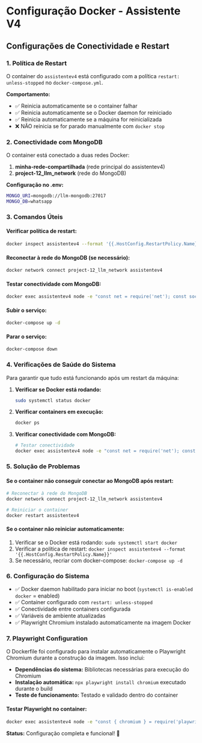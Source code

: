 # Configuração Docker - Assistente V4

## Configurações de Conectividade e Restart

### 1. Política de Restart
O container do `assistentev4` está configurado com a política `restart: unless-stopped` no `docker-compose.yml`.

**Comportamento:**
- ✅ Reinicia automaticamente se o container falhar
- ✅ Reinicia automaticamente se o Docker daemon for reiniciado
- ✅ Reinicia automaticamente se a máquina for reinicializada
- ❌ NÃO reinicia se for parado manualmente com `docker stop`

### 2. Conectividade com MongoDB
O container está conectado a duas redes Docker:

1. **minha-rede-compartilhada** (rede principal do assistentev4)
2. **project-12_llm_network** (rede do MongoDB)

**Configuração no .env:**
```bash
MONGO_URI=mongodb://llm-mongodb:27017
MONGO_DB=whatsapp
```

### 3. Comandos Úteis

#### Verificar política de restart:
```bash
docker inspect assistentev4 --format '{{.HostConfig.RestartPolicy.Name}}'
```

#### Reconectar à rede do MongoDB (se necessário):
```bash
docker network connect project-12_llm_network assistentev4
```

#### Testar conectividade com MongoDB:
```bash
docker exec assistentev4 node -e "const net = require('net'); const socket = new net.Socket(); socket.setTimeout(5000); socket.on('connect', () => { console.log('MongoDB acessível!'); socket.destroy(); }); socket.on('error', (err) => { console.log('Erro:', err.message); }); socket.on('timeout', () => { console.log('Timeout'); socket.destroy(); }); socket.connect(27017, 'llm-mongodb');"
```

#### Subir o serviço:
```bash
docker-compose up -d
```

#### Parar o serviço:
```bash
docker-compose down
```

### 4. Verificações de Saúde do Sistema

Para garantir que tudo está funcionando após um restart da máquina:

1. **Verificar se Docker está rodando:**
   ```bash
   sudo systemctl status docker
   ```

2. **Verificar containers em execução:**
   ```bash
   docker ps
   ```

3. **Verificar conectividade com MongoDB:**
   ```bash
   # Testar conectividade
   docker exec assistentev4 node -e "const net = require('net'); const socket = new net.Socket(); socket.setTimeout(5000); socket.on('connect', () => { console.log('OK'); socket.destroy(); }); socket.on('error', (err) => { console.log('ERRO'); }); socket.connect(27017, 'llm-mongodb');"
   ```

### 5. Solução de Problemas

#### Se o container não conseguir conectar ao MongoDB após restart:
```bash
# Reconectar à rede do MongoDB
docker network connect project-12_llm_network assistentev4

# Reiniciar o container
docker restart assistentev4
```

#### Se o container não reiniciar automaticamente:
1. Verificar se o Docker está rodando: `sudo systemctl start docker`
2. Verificar a política de restart: `docker inspect assistentev4 --format '{{.HostConfig.RestartPolicy.Name}}'`
3. Se necessário, recriar com docker-compose: `docker-compose up -d`

### 6. Configuração do Sistema

- ✅ Docker daemon habilitado para iniciar no boot (`systemctl is-enabled docker` = enabled)
- ✅ Container configurado com `restart: unless-stopped`
- ✅ Conectividade entre containers configurada
- ✅ Variáveis de ambiente atualizadas
- ✅ Playwright Chromium instalado automaticamente na imagem Docker

### 7. Playwright Configuration

O Dockerfile foi configurado para instalar automaticamente o Playwright Chromium durante a construção da imagem. Isso inclui:

- **Dependências do sistema:** Bibliotecas necessárias para execução do Chromium
- **Instalação automática:** `npx playwright install chromium` executado durante o build
- **Teste de funcionamento:** Testado e validado dentro do container

#### Testar Playwright no container:
```bash
docker exec assistentev4 node -e "const { chromium } = require('playwright'); (async () => { const browser = await chromium.launch({ headless: true }); const page = await browser.newPage(); await page.goto('https://example.com'); console.log('Título:', await page.title()); await browser.close(); })()"
```

**Status:** Configuração completa e funcional! 🚀

